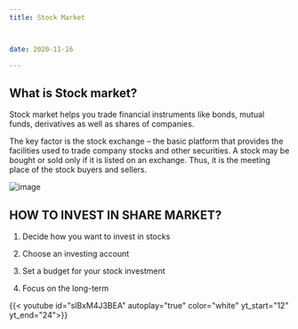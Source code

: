 ```yaml
---
title: Stock Market



date: 2020-11-16

---
```


## What is Stock market?

Stock market helps you trade financial instruments like bonds, mutual funds, derivatives as well as shares of companies.

The key factor is the stock exchange – the basic platform that provides the facilities used to trade company stocks and other securities. A stock may be bought or sold only if it is listed on an exchange. Thus, it is the meeting place of the stock buyers and sellers.

![image](/img/Stocks/APPL.jpeg)





## HOW TO INVEST IN SHARE MARKET?
1. Decide how you want to invest in stocks

2. Choose an investing account

4. Set a budget for your stock investment

5. Focus on the long-term

{{< youtube id="slBxM4J3BEA" autoplay="true" color="white" yt_start="12" yt_end="24">}} 
